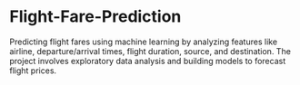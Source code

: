 # Flight-Fare-Prediction
Predicting flight fares using machine learning by analyzing features like airline, departure/arrival times, flight duration, source, and destination. The project involves exploratory data analysis and building models to forecast flight prices.
